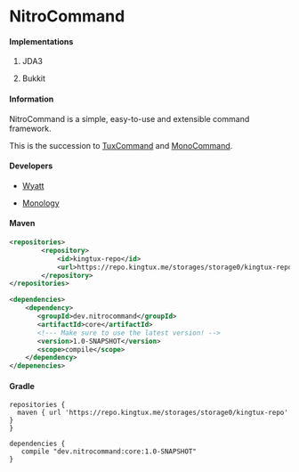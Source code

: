 # NitroCommand

#### Implementations
1. JDA3

2. Bukkit

#### Information

NitroCommand is a simple, easy-to-use and extensible command framework.

This is the succession to [TuxCommand](https://github.com/wherkamp/TuxCommand) and [MonoCommand](https://github.com/Monology/MonoCommand).

#### Developers
- [Wyatt](https://github.com/wherkamp)

- [Monology](https://github.com/monology)

#### Maven
```xml
<repositories>
        <repository>
            <id>kingtux-repo</id>
            <url>https://repo.kingtux.me/storages/storage0/kingtux-repo</url>
        </repository>
</repositories>

<dependencies>
    <dependency>
       <groupId>dev.nitrocommand</groupId>
       <artifactId>core</artifactId>
       <!--- Make sure to use the latest version! -->
       <version>1.0-SNAPSHOT</version>
       <scope>compile</scope>
    </dependency>
</depenencies>
```
#### Gradle
```
repositories {
  maven { url 'https://repo.kingtux.me/storages/storage0/kingtux-repo' }
}

dependencies {
   compile "dev.nitrocommand:core:1.0-SNAPSHOT"
}
```
